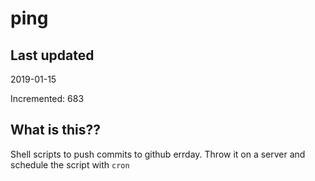 # ping

## Last updated
2019-01-15

Incremented: 683

## What is this??
Shell scripts to push commits to github errday. Throw it on a server and schedule the script with `cron`
